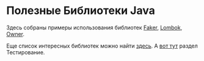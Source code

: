 # Полезные Библиотеки Java

Здесь собраны примеры использования библиотек
[Faker](https://mvnrepository.com/artifact/com.github.javafaker/javafaker),
[Lombok](https://mvnrepository.com/artifact/org.projectlombok/lombok),
[Owner](https://mvnrepository.com/artifact/org.aeonbits.owner/owner).

Еще список интересных библиотек можно найти [здесь](https://github.com/akullpp/awesome-java). А [вот тут](https://github.com/akullpp/awesome-java#testing) раздел Тестирование.
